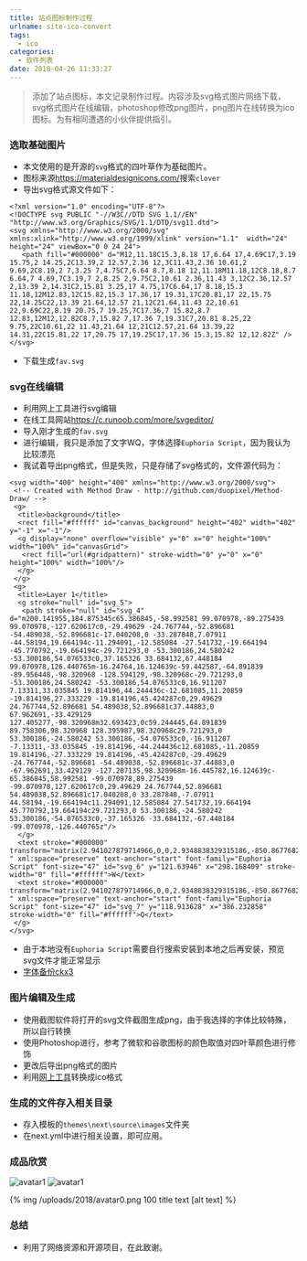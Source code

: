 ```yaml
---
title: 站点图标制作过程
urlname: site-ico-convert
tags:
  - ico
categories:
  - 软件列表
date: 2018-04-26 11:33:27
---
```

> 添加了站点图标，本文记录制作过程。内容涉及svg格式图片网络下载，svg格式图片在线编辑，photoshop修改png图片，png图片在线转换为ico图标。为有相同遭遇的小伙伴提供指引。

<!-- more -->



 ### 选取基础图片
 - 本文使用的是开源的`svg`格式的四叶草作为基础图片。
 - 图标来源<https://materialdesignicons.com/>搜索`clover`
 - 导出svg格式源文件如下：
```
<?xml version="1.0" encoding="UTF-8"?>
<!DOCTYPE svg PUBLIC "-//W3C//DTD SVG 1.1//EN" "http://www.w3.org/Graphics/SVG/1.1/DTD/svg11.dtd">
<svg xmlns="http://www.w3.org/2000/svg" xmlns:xlink="http://www.w3.org/1999/xlink" version="1.1"  width="24" height="24" viewBox="0 0 24 24">
   <path fill="#000000" d="M12,11.18C15.3,8.18 17,6.64 17,4.69C17,3.19 15.75,2 14.25,2C13.39,2 12.57,2.36 12,3C11.43,2.36 10.61,2 9.69,2C8.19,2 7,3.25 7,4.75C7,6.64 8.7,8.18 12,11.18M11.18,12C8.18,8.7 6.64,7 4.69,7C3.19,7 2,8.25 2,9.75C2,10.61 2.36,11.43 3,12C2.36,12.57 2,13.39 2,14.31C2,15.81 3.25,17 4.75,17C6.64,17 8.18,15.3 11.18,12M12.83,12C15.82,15.3 17.36,17 19.31,17C20.81,17 22,15.75 22,14.25C22,13.39 21.64,12.57 21,12C21.64,11.43 22,10.61 22,9.69C22,8.19 20.75,7 19.25,7C17.36,7 15.82,8.7 12.83,12M12,12.82C8.7,15.82 7,17.36 7,19.31C7,20.81 8.25,22 9.75,22C10.61,22 11.43,21.64 12,21C12.57,21.64 13.39,22 14.31,22C15.81,22 17,20.75 17,19.25C17,17.36 15.3,15.82 12,12.82Z" />
</svg>
```
- 下载生成`fav.svg`

### svg在线编辑
- 利用网上工具进行svg编辑
- 在线工具网站<https://c.runoob.com/more/svgeditor/>
- 导入刚才生成的`fav.svg`
- 进行编辑，我只是添加了文字WQ，字体选择`Euphoria Script`，因为我认为比较漂亮
- 我试着导出png格式，但是失败，只是存储了svg格式的，文件源代码为：
```
<svg width="400" height="400" xmlns="http://www.w3.org/2000/svg">
 <!-- Created with Method Draw - http://github.com/duopixel/Method-Draw/ -->
 <g>
  <title>background</title>
  <rect fill="#ffffff" id="canvas_background" height="402" width="402" y="-1" x="-1"/>
  <g display="none" overflow="visible" y="0" x="0" height="100%" width="100%" id="canvasGrid">
   <rect fill="url(#gridpattern)" stroke-width="0" y="0" x="0" height="100%" width="100%"/>
  </g>
 </g>
 <g>
  <title>Layer 1</title>
  <g stroke="null" id="svg_5">
   <path stroke="null" id="svg_4" d="m200.141955,184.875345c65.386845,-58.992581 99.070978,-89.275439 99.070978,-127.620617c0,-29.49629 -24.767744,-52.896681 -54.489038,-52.896681c-17.040208,0 -33.287848,7.07911 -44.58194,19.664194c-11.294091,-12.585084 -27.541732,-19.664194 -45.770792,-19.664194c-29.721293,0 -53.300186,24.580242 -53.300186,54.076533c0,37.165326 33.684132,67.448184 99.070978,126.440765m-16.24764,16.124639c-59.442587,-64.891839 -89.956448,-98.320968 -128.594129,-98.320968c-29.721293,0 -53.300186,24.580242 -53.300186,54.076533c0,16.911207 7.13311,33.035845 19.814196,44.244436c-12.681085,11.20859 -19.814196,27.333229 -19.814196,45.424287c0,29.49629 24.767744,52.896681 54.489038,52.896681c37.44883,0 67.962691,-33.429129 127.405277,-98.320968m32.693423,0c59.244445,64.891839 89.758306,98.320968 128.395987,98.320968c29.721293,0 53.300186,-24.580242 53.300186,-54.076533c0,-16.911207 -7.13311,-33.035845 -19.814196,-44.244436c12.681085,-11.20859 19.814196,-27.333229 19.814196,-45.424287c0,-29.49629 -24.767744,-52.896681 -54.489038,-52.896681c-37.44883,0 -67.962691,33.429129 -127.207135,98.320968m-16.445782,16.124639c-65.386845,58.992581 -99.070978,89.275439 -99.070978,127.620617c0,29.49629 24.767744,52.896681 54.489038,52.896681c17.040208,0 33.287848,-7.07911 44.58194,-19.664194c11.294091,12.585084 27.541732,19.664194 45.770792,19.664194c29.721293,0 53.300186,-24.580242 53.300186,-54.076533c0,-37.165326 -33.684132,-67.448184 -99.070978,-126.440765z"/>
  </g>
  <text stroke="#000000" transform="matrix(2.941027879714966,0,0,2.9348838329315186,-850.8677682094276,-121.38372795656323) " xml:space="preserve" text-anchor="start" font-family="Euphoria Script" font-size="47" id="svg_6" y="121.63946" x="298.168409" stroke-width="0" fill="#ffffff">W</text>
  <text stroke="#000000" transform="matrix(2.941027879714966,0,0,2.9348838329315186,-850.8677682094276,-121.38372795656323) " xml:space="preserve" text-anchor="start" font-family="Euphoria Script" font-size="47" id="svg_7" y="118.913628" x="386.232858" stroke-width="0" fill="#ffffff">Q</text>
 </g>
</svg>
```
- 由于本地没有`Euphoria Script`需要自行搜索安装到本地之后再安装，预览svg文件才能正常显示
- [字体备份ckx3](https://pan.baidu.com/s/1fqrveF0Ex6WTVjGFAKAZgg)

### 图片编辑及生成
- 使用截图软件将打开的svg文件截图生成png，由于我选择的字体比较特殊，所以自行转换
- 使用Photoshop进行，参考了微软和谷歌图标的颜色取值对四叶草颜色进行修饰
- 更改后导出png格式的图片
- 利用[网上工具](http://www.bitbug.net/)转换成ico格式

### 生成的文件存入相关目录
- 存入模板的`themes\next\source\images`文件夹
- 在next.yml中进行相关设置，即可应用。

### 成品欣赏
![avatar1](/uploads/2018/avatar0.png)
![avatar1](/uploads/2018/avatar1.png)

{% img /uploads/2018/avatar0.png 100 title text [alt text] %}

### 总结
- 利用了网络资源和开源项目，在此致谢。
